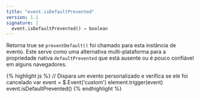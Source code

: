 ```yaml
---
title: "event.isDefaultPrevented"
version: 1.1
signature: |
  event.isDefaultPrevented() ⇒ boolean
---
```


Retorna true se `preventDefault()` foi chamado para esta instância de evento. Este
serve como uma alternativa multi-plataforma para a propriedade nativa `defaultPrevented`
que está ausente ou é pouco confiável em alguns navegadores.

{% highlight js %}
// Dispara um evento personalizado e verifica se ele foi cancelado
var event = $.Event('custom')
element.trigger(event)
event.isDefaultPrevented()
{% endhighlight %}
